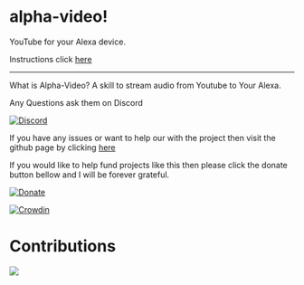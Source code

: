 # alpha-video!
YouTube for your Alexa device.


Instructions click [here](https://alpha-video.andrewstech.me/)

--------------------------------------------------------------------------

What is Alpha-Video? A skill to stream audio from Youtube to Your Alexa.

Any Questions ask them on Discord

[![Discord](https://img.shields.io/discord/735427271267188758)](https://discord.me/andrewstech-discord)

If you have any issues or want to help our with the project then visit the github page by clicking [here](https://github.com/unofficial-skills/alpha-video)

If you would like to help fund projects like this then please click the donate button bellow and I will be forever grateful.

[![Donate](https://img.shields.io/badge/Donate-PayPal-green.svg)](http://paypal.me/andrewstechyoutube)


[![Crowdin](https://badges.crowdin.net/alpha-video/localized.svg)](https://translate.andrewstech.me)

# Contributions 

<a href="https://github.com/unofficial-skills/alpha-video/graphs/contributors">
  <img src="https://contrib.rocks/image?repo=unofficial-skills/alpha-video" />
</a>
